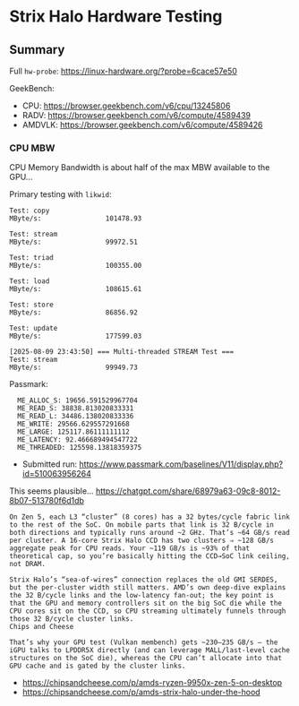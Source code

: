 # Strix Halo Hardware Testing

## Summary

Full `hw-probe`: https://linux-hardware.org/?probe=6cace57e50

GeekBench:
- CPU: https://browser.geekbench.com/v6/cpu/13245806
- RADV: https://browser.geekbench.com/v6/compute/4589439
- AMDVLK: https://browser.geekbench.com/v6/compute/4589426


### CPU MBW
CPU Memory Bandwidth is about half of the max MBW available to the GPU...

Primary testing with `likwid`:
```
Test: copy
MByte/s:                101478.93

Test: stream
MByte/s:                99972.51

Test: triad
MByte/s:                100355.00

Test: load
MByte/s:                108615.61

Test: store
MByte/s:                86856.92

Test: update
MByte/s:                177599.03

[2025-08-09 23:43:50] === Multi-threaded STREAM Test ===
Test: stream
MByte/s:                99949.73
```
Passmark:
```
  ME_ALLOC_S: 19656.591529967704
  ME_READ_S: 38838.813020833331
  ME_READ_L: 34486.138020833336
  ME_WRITE: 29566.629557291668
  ME_LARGE: 125117.86111111112
  ME_LATENCY: 92.466689494547722
  ME_THREADED: 125598.13818359375
```
- Submitted run: https://www.passmark.com/baselines/V11/display.php?id=510063956264



This seems plausible... https://chatgpt.com/share/68979a63-09c8-8012-8b07-513780f6d1db
```
On Zen 5, each L3 “cluster” (8 cores) has a 32 bytes/cycle fabric link to the rest of the SoC. On mobile parts that link is 32 B/cycle in both directions and typically runs around ~2 GHz. That’s ~64 GB/s read per cluster. A 16‑core Strix Halo CCD has two clusters ⇒ ~128 GB/s aggregate peak for CPU reads. Your ~119 GB/s is ~93% of that theoretical cap, so you’re basically hitting the CCD→SoC link ceiling, not DRAM.

Strix Halo’s “sea‑of‑wires” connection replaces the old GMI SERDES, but the per‑cluster width still matters. AMD’s own deep‑dive explains the 32 B/cycle links and the low‑latency fan‑out; the key point is that the GPU and memory controllers sit on the big SoC die while the CPU cores sit on the CCD, so CPU streaming ultimately funnels through those 32 B/cycle cluster links.
Chips and Cheese

That’s why your GPU test (Vulkan membench) gets ~230–235 GB/s — the iGPU talks to LPDDR5X directly (and can leverage MALL/last‑level cache structures on the SoC die), whereas the CPU can’t allocate into that GPU cache and is gated by the cluster links.
```
- https://chipsandcheese.com/p/amds-ryzen-9950x-zen-5-on-desktop
- https://chipsandcheese.com/p/amds-strix-halo-under-the-hood
